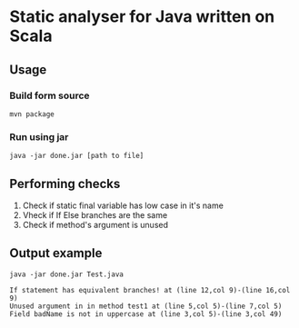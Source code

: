 # Static analyser for Java written on Scala

## Usage

### Build form source
`mvn package`

### Run using jar
`java -jar done.jar [path to file]`

## Performing checks
1. Check if static final variable has low case in it's name
2. Vheck if If Else branches are the same
3. Check if method's argument is unused

## Output example
```java -jar done.jar Test.java```

```
If statement has equivalent branches! at (line 12,col 9)-(line 16,col 9)
Unused argument in in method test1 at (line 5,col 5)-(line 7,col 5)
Field badName is not in uppercase at (line 3,col 5)-(line 3,col 49)
```
